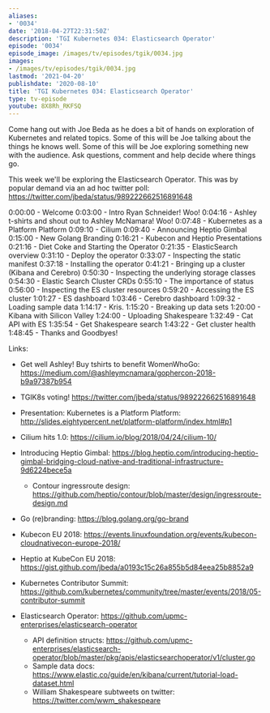 ```yaml
---
aliases:
- '0034'
date: '2018-04-27T22:31:50Z'
description: 'TGI Kubernetes 034: Elasticsearch Operator'
episode: '0034'
episode_image: /images/tv/episodes/tgik/0034.jpg
images:
- /images/tv/episodes/tgik/0034.jpg
lastmod: '2021-04-20'
publishdate: '2020-08-10'
title: 'TGI Kubernetes 034: Elasticsearch Operator'
type: tv-episode
youtube: 8X8Rh_RKFSQ
---
```


Come hang out with Joe Beda as he does a bit of hands on exploration of Kubernetes and related topics. Some of this will be Joe talking about the things he knows well. Some of this will be Joe exploring something new with the audience. Ask questions, comment and help decide where things go.

This week we&#39;ll be exploring the Elasticsearch Operator. This was by popular demand via an ad hoc twitter poll: https://twitter.com/jbeda/status/989222662516891648


0:00:00 - Welcome
0:03:00 - Intro Ryan Schneider! Woo!
0:04:16 - Ashley t-shirts and shout out to Ashley McNamara! Woo!
0:07:48 - Kubernetes as a Platform Platform 
0:09:10 - Cilium
0:09:40 - Announcing Heptio Gimbal
0:15:00 - New Golang Branding
0:16:21 - Kubecon and Heptio Presentations 
0:21:16 - Diet Coke and Starting the Operator
0:21:35 - ElasticSearch overview
0:31:10 - Deploy the operator
0:33:07 - Inspecting the static manifest
0:37:18 - Installing the operator
0:41:21 - Bringing up a cluster (Kibana and Cerebro)
0:50:30 - Inspecting the underlying storage classes
0:54:30 - Elastic Search Cluster CRDs
0:55:10 - The importance of status
0:56:00 - Inspecting the ES cluster resources
0:59:20 - Accessing the ES cluster
1:01:27 - ES dashboard
1:03:46 - Cerebro dashboard
1:09:32 - Loading sample data
1:14:17 - Kris.
1:15:20 - Breaking up data sets
1:20:00 - Kibana with Silicon Valley
1:24:00 - Uploading Shakespeare 
1:32:49 - Cat API with ES
1:35:54 - Get Shakespeare search
1:43:22 - Get cluster health
1:48:45 - Thanks and Goodbyes! 

Links:
* Get well Ashley! Buy tshirts to benefit WomenWhoGo: https://medium.com/@ashleymcnamara/gophercon-2018-b9a97387b954
* TGIK8s voting! https://twitter.com/jbeda/status/989222662516891648
* Presentation: Kubernetes is a Platform Platform: http://slides.eightypercent.net/platform-platform/index.html#p1
* Cilium hits 1.0: https://cilium.io/blog/2018/04/24/cilium-10/
* Introducing Heptio Gimbal: https://blog.heptio.com/introducing-heptio-gimbal-bridging-cloud-native-and-traditional-infrastructure-9d6224bece5a
  * Contour ingressroute design: https://github.com/heptio/contour/blob/master/design/ingressroute-design.md
* Go (re)branding: https://blog.golang.org/go-brand
* Kubecon EU 2018: https://events.linuxfoundation.org/events/kubecon-cloudnativecon-europe-2018/
* Heptio at KubeCon EU 2018: https://gist.github.com/jbeda/a0193c15c26a855b5d84eea25b8852a9
* Kubernetes Contributor Summit: https://github.com/kubernetes/community/tree/master/events/2018/05-contributor-summit

* Elasticsearch Operator: https://github.com/upmc-enterprises/elasticsearch-operator
  * API definition structs: https://github.com/upmc-enterprises/elasticsearch-operator/blob/master/pkg/apis/elasticsearchoperator/v1/cluster.go
  * Sample data docs: https://www.elastic.co/guide/en/kibana/current/tutorial-load-dataset.html
  * William Shakespeare subtweets on twitter: https://twitter.com/wwm_shakespeare